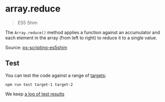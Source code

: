 # array.reduce

> ES5 Shim

The `Array.reduce()` method applies a function against an accumulator and each element in the array (from left to right) to reduce it to a single value.

Source: [ps-scripting-es5shim](https://github.com/EugenTepin/ps-scripting-es5shim/blob/master/lib/Array/reduce.js)

## Test

You can test the code against a range of [targets](https://github.com/nbqx/fakestk/blob/master/resources/versions.json):

    npm run test target-1 target-2

We keep [a log of test results](./test/results_log.md)
